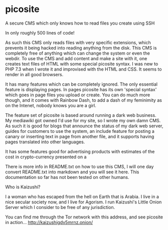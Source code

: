 # picosite
A secure CMS which only knows how to read files you create using SSH

In only roughly 500 lines of code!

As such this CMS only reads files with very specific extensions, which prevents it being hacked into reading anything from the disk. This CMS is completely free of anything which can change the system or even the webdir. To use the CMS and add content and make a site with it, one creates text files of HTML with some special picosite syntax. I was new to PHP 7.3 when I wrote it and improvised with the HTML and CSS. It seems to render in all good browsers.

It has many features which can be completely ignored. The only essential feature is displaying pages. In pages picosite has its own 'special syntax' which goes in page files you upload or create. You can do much more though, and it comes with Rainbow Dash, to add a dash of my feminimity as on the Intenet, nobody knows you are a girl.

The feature set of picosite is based around running a dark web business. My mediawiki got owned I'd use for my site, so I wrote my own damn CMS. As such it is good for blogs that announce the status of my dark web server, guides for customers to use the system, an include feature for posting a canary or inserting text in page from another file, and it supports having pages translated into other languages. 

It has some features good for advertising products with estimates of the cost in crypto-currency presented on a 

There is more info in README.txt on how to use this CMS, I will one day convert README.txt into markdown and you will see it here. This documentation so far has not been tested on other humans.

Who is Kaizushi?

I a woman who has escaped from the hell on Earth that is Arabia. I live in a nice secular society now, and I live for Agorism. I run Kaizushi's Little Onion Server which I consider to be free of any jurisdiction.

You can find me through the Tor network with this address, and see picosite in action...
http://kaizushigdv5mrnz.onion/
